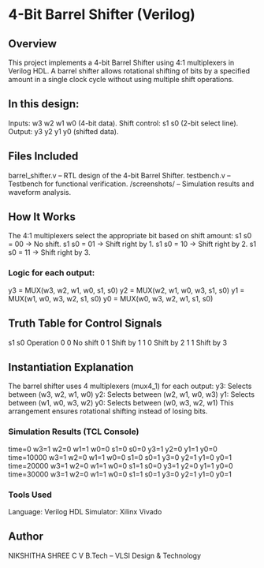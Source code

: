 # 4-Bit Barrel Shifter (Verilog)

## Overview
This project implements a 4-bit Barrel Shifter using 4:1 multiplexers in Verilog HDL.
A barrel shifter allows rotational shifting of bits by a specified amount in a single clock cycle without using multiple shift operations.

## In this design:
Inputs: w3 w2 w1 w0 (4-bit data).
Shift control: s1 s0 (2-bit select line).
Output: y3 y2 y1 y0 (shifted data).

## Files Included
barrel_shifter.v – RTL design of the 4-bit Barrel Shifter.
testbench.v – Testbench for functional verification.
/screenshots/ – Simulation results and waveform analysis.

## How It Works
The 4:1 multiplexers select the appropriate bit based on shift amount:
s1 s0 = 00 → No shift.
s1 s0 = 01 → Shift right by 1.
s1 s0 = 10 → Shift right by 2.
s1 s0 = 11 → Shift right by 3.

### Logic for each output:
y3 = MUX(w3, w2, w1, w0, s1, s0)
y2 = MUX(w2, w1, w0, w3, s1, s0)
y1 = MUX(w1, w0, w3, w2, s1, s0)
y0 = MUX(w0, w3, w2, w1, s1, s0)

## Truth Table for Control Signals
s1  s0  Operation
0   0   No shift
0   1   Shift by 1
1   0   Shift by 2
1   1   Shift by 3

## Instantiation Explanation
The barrel shifter uses 4 multiplexers (mux4_1) for each output:
y3: Selects between (w3, w2, w1, w0)
y2: Selects between (w2, w1, w0, w3)
y1: Selects between (w1, w0, w3, w2)
y0: Selects between (w0, w3, w2, w1)
This arrangement ensures rotational shifting instead of losing bits.

### Simulation Results (TCL Console)
time=0      w3=1 w2=0 w1=1 w0=0 s1=0 s0=0 y3=1 y2=0 y1=1 y0=0
time=10000  w3=1 w2=0 w1=1 w0=0 s1=0 s0=1 y3=0 y2=1 y1=0 y0=1
time=20000  w3=1 w2=0 w1=1 w0=0 s1=1 s0=0 y3=1 y2=0 y1=1 y0=0
time=30000  w3=1 w2=0 w1=1 w0=0 s1=1 s0=1 y3=0 y2=1 y1=0 y0=1

### Tools Used
Language: Verilog HDL
Simulator: Xilinx Vivado

## Author
NIKSHITHA SHREE C V
B.Tech – VLSI Design & Technology

